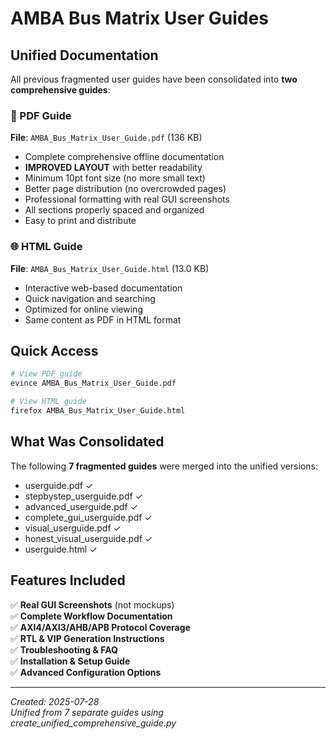 # AMBA Bus Matrix User Guides

## Unified Documentation

All previous fragmented user guides have been consolidated into **two comprehensive guides**:

### 📄 PDF Guide
**File**: `AMBA_Bus_Matrix_User_Guide.pdf` (136 KB)
- Complete comprehensive offline documentation
- **IMPROVED LAYOUT** with better readability
- Minimum 10pt font size (no more small text)
- Better page distribution (no overcrowded pages)
- Professional formatting with real GUI screenshots
- All sections properly spaced and organized
- Easy to print and distribute

### 🌐 HTML Guide  
**File**: `AMBA_Bus_Matrix_User_Guide.html` (13.0 KB)
- Interactive web-based documentation
- Quick navigation and searching
- Optimized for online viewing
- Same content as PDF in HTML format

## Quick Access

```bash
# View PDF guide
evince AMBA_Bus_Matrix_User_Guide.pdf

# View HTML guide
firefox AMBA_Bus_Matrix_User_Guide.html
```

## What Was Consolidated

The following **7 fragmented guides** were merged into the unified versions:
- userguide.pdf ✓ 
- stepbystep_userguide.pdf ✓
- advanced_userguide.pdf ✓  
- complete_gui_userguide.pdf ✓
- visual_userguide.pdf ✓
- honest_visual_userguide.pdf ✓
- userguide.html ✓

## Features Included

✅ **Real GUI Screenshots** (not mockups)  
✅ **Complete Workflow Documentation**  
✅ **AXI4/AXI3/AHB/APB Protocol Coverage**  
✅ **RTL & VIP Generation Instructions**  
✅ **Troubleshooting & FAQ**  
✅ **Installation & Setup Guide**  
✅ **Advanced Configuration Options**  

---

*Created: 2025-07-28*  
*Unified from 7 separate guides using create_unified_comprehensive_guide.py*